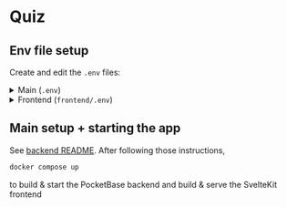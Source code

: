 # Quiz

## Env file setup

Create and edit the `.env` files:

<details>
  <summary>Main (<code>.env</code>)</summary><br>

  ```bash
  cp .env.example .env
  ```

  - Change `PORT` to the port you want the app to be hosted on
  - Change `UID` and `GID` to the user and group you want to run the Docker containers as
</details>

<details>
  <summary>Frontend (<code>frontend/.env</code>)</summary><br>

  ```bash
  cd frontend
  cp .env.example .env
  ```

  - Change `PUBLIC_BACKEND` to point to the public location where you host the backend
    - e.g., if hosting locally, use `http://localhost:${PORT}`
  - If you use a different port publicly than the one in your main `.env` file, change `${PORT}` to your public port
</details>

## Main setup + starting the app

See [backend README](./backend/README.md).
After following those instructions,

```bash
docker compose up
```

to build & start the PocketBase backend and build & serve the SvelteKit frontend
